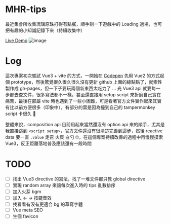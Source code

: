 # MHR-tips

最近集會所收集琉璃原珠打得有點膩，順手刻一下遊戲中的 Loading 過場，也可把有趣的小知識記錄下來（持續收集中）

[Live Demo](https://unickhow.github.io/MHR-tips/)
![image](https://user-images.githubusercontent.com/22793771/118409083-579d5380-b6bb-11eb-8784-150cc4e0db2c.png)



# Log

這次專案初次嘗試 Vue3 + vite 的方式，一開始在 [Codepen](https://codepen.io/uNickHow/pen/QWpEOjB) 先用 Vue2 的方式起個 prototype，然後驚覺很久很久很久沒有更新 github 上面的綠點點了，就索性製作成 gh-pages，但一下子要玩兩個新東西太吃力了 ... 光 Vue3 api 就要每一步都去查文件，很多寫法都不一樣，甚至還直接用 setup script 來折磨自己實在痛苦，最後在部屬 vite 時也遇到了一些小困難，可是看著官方文件實作起來其實有比以前方便很多（印象中），有部分的雷是因為撞到自己的 tampermonkey script 卡很久 🤯

整體來說，composition api 目前用起來當然還沒有 option api 來的順手，尤其是我直接跳到 `<script setup>`，官方文件還沒有很清楚完善到這步，然後 reactive data 要一直 `.value` 走召 火頁 白勺 🙄，在這個專案持續改善的過程中再慢慢摸索 Vue3，反正距離落地普及應該還有一段時間


# TODO

- [ ] 找出 Vue3 directive 的寫法，找了一堆文件都只教 global directive
- [ ] 實現 random array 來讓每次進入時的 tips 亂數排序
- [ ] 加入火芽 bgm
- [ ] 加入 ← → 按鍵音效
- [ ] 找看看有沒有更適合 bg 的草寫字體
- [ ] Vue meta SEO
- [ ] 生個 favicon

